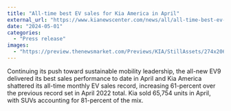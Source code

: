 ```yaml
---
title: "All-time best EV sales for Kia America in April"
external_url: "https://www.kianewscenter.com/news/all/all-time-best-ev-sales-for-kia-america-in-april/s/b7a751af-4843-49cf-9370-c97ebeaa606a"
date: "2024-05-01"
categories:
  - "Press release"
images:
  - "https://preview.thenewsmarket.com/Previews/KIA/StillAssets/274x206/667099.jpg"
---
```


Continuing its push toward sustainable mobility leadership, the all-new EV9 delivered its best sales performance to date in April and Kia America shattered its all-time monthly EV sales record, increasing 61-percent over the previous record set in April 2022 total. Kia sold 65,754 units in April, with SUVs accounting for 81-percent of the mix.
